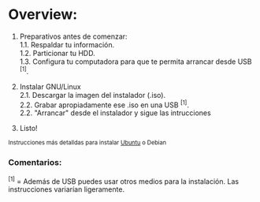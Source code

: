 # Overview:

1. Preparativos antes de comenzar:  
1.1. Respaldar tu información.  
1.2. Particionar tu HDD.  
1.3. Configura tu computadora para que te permita arrancar desde USB <sup>[1]</sup>.  

2. Instalar GNU/Linux  
2.1. Descargar la imagen del instalador (.iso).  
2.2. Grabar apropiadamente  ese .iso en una USB <sup>[1]</sup>.   
2.2. "Arrancar" desde el instalador y sigue las intrucciones  

3. Listo!

<sub>Instrucciones más detalldas para instalar [Ubuntu](Introduccion_GNU_Linux/Instalaciones_Drivers/Instalando_Ubuntu.md) o Debian </sub>

### Comentarios:
<sup>[1]</sup> = Además de USB puedes usar otros medios para la instalación. Las instrucciones variarían ligeramente.

